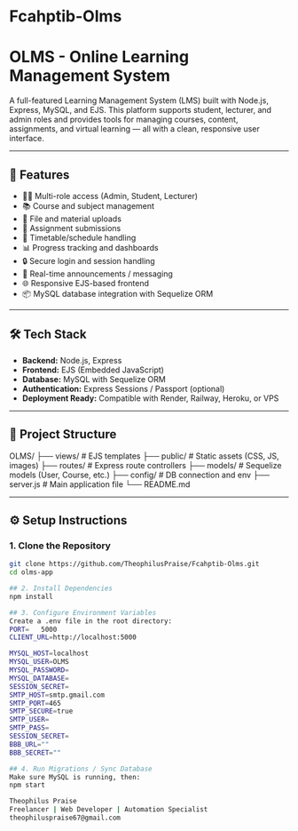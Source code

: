 # Fcahptib-Olms
# OLMS - Online Learning Management System

A full-featured Learning Management System (LMS) built with Node.js, Express, MySQL, and EJS. This platform supports student, lecturer, and admin roles and provides tools for managing courses, content, assignments, and virtual learning — all with a clean, responsive user interface.

---

## 🚀 Features

- 👨‍🎓 Multi-role access (Admin, Student, Lecturer)
- 📚 Course and subject management
- 📁 File and material uploads
- 📝 Assignment submissions
- 📅 Timetable/schedule handling
- 📊 Progress tracking and dashboards
- 🔒 Secure login and session handling
- 💬 Real-time announcements / messaging
- 🌐 Responsive EJS-based frontend
- 📦 MySQL database integration with Sequelize ORM

---

## 🛠️ Tech Stack

- **Backend:** Node.js, Express
- **Frontend:** EJS (Embedded JavaScript)
- **Database:** MySQL with Sequelize ORM
- **Authentication:** Express Sessions / Passport (optional)
- **Deployment Ready:** Compatible with Render, Railway, Heroku, or VPS

---

## 📁 Project Structure
OLMS/
├── views/ # EJS templates
├── public/ # Static assets (CSS, JS, images)
├── routes/ # Express route controllers
├── models/ # Sequelize models (User, Course, etc.)
├── config/ # DB connection and env
├── server.js # Main application file
└── README.md

---

## ⚙️ Setup Instructions

### 1. Clone the Repository

```bash
git clone https://github.com/TheophilusPraise/Fcahptib-Olms.git
cd olms-app

## 2. Install Dependencies
npm install

## 3. Configure Environment Variables
Create a .env file in the root directory:
PORT=   5000
CLIENT_URL=http://localhost:5000

MYSQL_HOST=localhost
MYSQL_USER=OLMS
MYSQL_PASSWORD=
MYSQL_DATABASE=
SESSION_SECRET=
SMTP_HOST=smtp.gmail.com
SMTP_PORT=465
SMTP_SECURE=true
SMTP_USER= 
SMTP_PASS= 
SESSION_SECRET= 
BBB_URL=""
BBB_SECRET=""

## 4. Run Migrations / Sync Database
Make sure MySQL is running, then:
npm start

Theophilus Praise
Freelancer | Web Developer | Automation Specialist
theophiluspraise67@gmail.com
